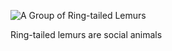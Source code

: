 <img
      src="assets/images/ring-tailed-lemurs.webp"
      alt="A Group of Ring-tailed Lemurs"
      title="Ring-tailed lemurs are led by females"
      loading="lazy"
/>
<p>Ring-tailed lemurs are social animals</p>
